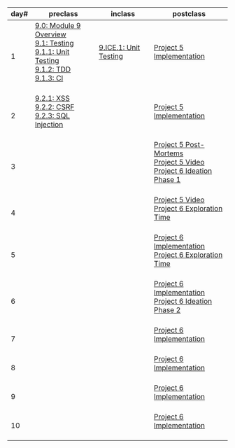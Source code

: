 |day#|preclass|inclass|postclass|
| --- | --- | --- | --- |
|1|[9.0: Module 9 Overview](Module6/day2/preclass/9.0-module-9-overview.md)<br>[9.1: Testing](Module6/day2/preclass/9.1-testing.md)<br>[9.1.1: Unit Testing](Module6/day2/preclass/9.1.1-unit-testing.md)<br>[9.1.2: TDD](Module6/day2/preclass/9.1.2-tdd.md)<br>[9.1.3: CI](Module6/day2/preclass/9.1.3-ci.md)<br><br>|[9.ICE.1: Unit Testing](Module6/day2/inclass/9.ice.1-unit-testing.md)<br><br>|[Project 5 Implementation](Module6/day2/postclass/project-5-group-react-app.md)<br><br>|
|2|[9.2.1: XSS](Module6/day3/preclass/9.2.1-xss.md)<br>[9.2.2: CSRF](Module6/day3/preclass/9.2.2-csrf.md)<br>[9.2.3: SQL Injection](Module6/day3/preclass/9.2.3-sql-injection.md)<br><br>|<br>|[Project 5 Implementation](Module6/day3/postclass/project-5-group-react-app.md)<br><br>|
|3|<br>|<br>|[Project 5 Post-Mortems](Module6/day4/postclass/course-methodology.md)<br>[Project 5 Video](Module6/day4/postclass/project-5-group-react-app.md)<br>[Project 6 Ideation Phase 1](Module6/day4/postclass/project-6-capstone.md)<br><br>|
|4|<br>|<br>|[Project 5 Video](Module6/day5/postclass/project-5-group-react-app.md)<br>[Project 6 Exploration Time](Module6/day5/postclass/.md)<br><br>|
|5|<br>|<br>|[Project 6 Implementation](Module6/day6/postclass/project-6-capstone.md)<br>[Project 6 Exploration Time](Module6/day6/postclass/.md)<br><br>|
|6|<br>|<br>|[Project 6 Implementation](Module6/day7/postclass/project-6-capstone.md)<br>[Project 6 Ideation Phase 2](Module6/day7/postclass/project-6-capstone.md)<br><br>|
|7|<br>|<br>|[Project 6 Implementation](Module6/day8/postclass/project-6-capstone.md)<br><br>|
|8|<br>|<br>|[Project 6 Implementation](Module6/day9/postclass/project-6-capstone.md)<br><br>|
|9|<br>|<br>|[Project 6 Implementation](Module6/day10/postclass/project-6-capstone.md)<br><br>|
|10|<br>|<br>|[Project 6 Implementation](Module6/day11/postclass/project-6-capstone.md)<br><br>|

